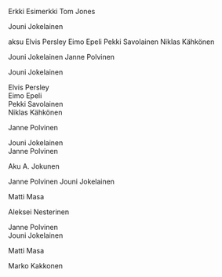 Erkki Esimerkki
Tom Jones

Jouni Jokelainen

 aksu
Elvis Persley
Eimo Epeli
Pekki Savolainen
Niklas Kähkönen

Jouni Jokelainen
Janne Polvinen


Jouni Jokelainen  

Elvis Persley  
Eimo Epeli  
Pekki Savolainen  
Niklas Kähkönen  


Janne Polvinen  


Jouni Jokelainen  
Janne Polvinen  
  
  
  
  
  
  
  
  
  
  
  

Aku A. Jokunen

Janne Polvinen
Jouni Jokelainen

Matti Masa


Aleksei Nesterinen




Janne Polvinen  
Jouni Jokelainen  


Matti Masa    


Marko Kakkonen  



